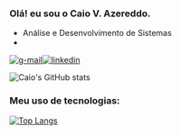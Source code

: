### Olá! eu sou o Caio V. Azereddo.
<ul>
    <li> Análise e Desenvolvimento de Sistemas
    <li>  
</ul>

[![g-mail](https://img.shields.io/badge/Gmail-D14836?style=for-the-badge&logo=gmail&logoColor=white)](https://www.linkedin.com/in/caio-azeredo-6a0915138/)[![linkedin](https://img.shields.io/badge/LinkedIn-0077B5?style=for-the-badge&logo=linkedin&logoColor=white)](caio.viana.39@gmail.com)

![Caio's GitHub stats](https://github-readme-stats.vercel.app/api?username=CaioVAzeredo&show_icons=true&theme=dracula)

### Meu uso de tecnologias: 
[![Top Langs](https://github-readme-stats.vercel.app/api/top-langs/?username=CaioVAzeredo&hide_progress=true)](https://github.com/CaioVAzeredo/github-readme-stats)
<!--
**CaioVAzeredo/caioVAzeredo** is a ✨ _special_ ✨ repository because its `README.md` (this file) appears on your GitHub profile.

Here are some ideas to get you started:

- 🔭 I’m currently working on ...
- 🌱 I’m currently learning ...
- 👯 I’m looking to collaborate on ...
- 🤔 I’m looking for help with ...
- 💬 Ask me about ...
- 📫 How to reach me: ...
- 😄 Pronouns: ...
- ⚡ Fun fact: ...
-->
